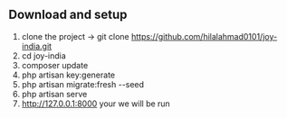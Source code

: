 

## Download and setup

1. clone the project -> git clone https://github.com/hilalahmad0101/joy-india.git
2. cd joy-india
3. composer update
4. php artisan key:generate
5. php artisan migrate:fresh --seed
6. php artisan serve
7. http://127.0.0.1:8000 your we will be run
